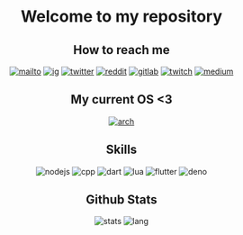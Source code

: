 <div align=center>

# Welcome to my repository

## How to reach me

[![mailto](https://img.shields.io/badge/ProtonMail-8B89CC?style=for-the-badge&logo=protonmail&logoColor=white)](mailto://odilondamasceno@protonmail.com) [![ig](https://img.shields.io/badge/Instagram-E4405F?style=for-the-badge&logo=instagram&logoColor=white)](https://www.instagram.com/odidamasceno/) [![twitter](https://img.shields.io/badge/Twitter-1DA1F2?style=for-the-badge&logo=twitter&logoColor=white)](https://twitter.com/sirskey) [![reddit](https://img.shields.io/badge/Reddit-FF4500?style=for-the-badge&logo=reddit&logoColor=white)](https://www.reddit.com/user/SirSkey) [![gitlab](https://img.shields.io/badge/GitLab-330F63?style=for-the-badge&logo=gitlab&logoColor=white)](https://gitlab.com/OdilonDamasceno) [![twitch](https://img.shields.io/badge/Twitch-9146FF?style=for-the-badge&logo=twitch&logoColor=white)](https://www.twitch.tv/sirskey) [![medium](https://img.shields.io/badge/Medium-12100E?style=for-the-badge&logo=medium&logoColor=white)](https://odilondamasceno.medium.com/)


## My current OS <3

[![arch](https://img.shields.io/badge/Arch_Linux-1793D1?style=for-the-badge&logo=arch-linux&logoColor=white)](https://aur.archlinux.org/account/Skey/)


## Skills

![nodejs](https://img.shields.io/badge/Node.js-43853D?style=for-the-badge&logo=node.js&logoColor=white) ![cpp](https://img.shields.io/badge/C%2B%2B-00599C?style=for-the-badge&logo=c%2B%2B&logoColor=white) ![dart](https://img.shields.io/badge/Dart-0175C2?style=for-the-badge&logo=dart&logoColor=white) ![lua](https://img.shields.io/badge/Lua-2C2D72?style=for-the-badge&logo=lua&logoColor=white) ![flutter](https://img.shields.io/badge/Flutter-02569B?style=for-the-badge&logo=flutter&logoColor=white) ![deno](https://img.shields.io/badge/deno-black?style=for-the-badge&logo=deno&logoColor=white) 

## Github Stats

![stats](https://github-readme-stats.vercel.app/api?username=OdilonDamasceno&show_icons=true&theme=radical) ![lang](https://github-readme-stats.vercel.app/api/top-langs/?username=OdilonDamasceno&layout=compact)

</div>
